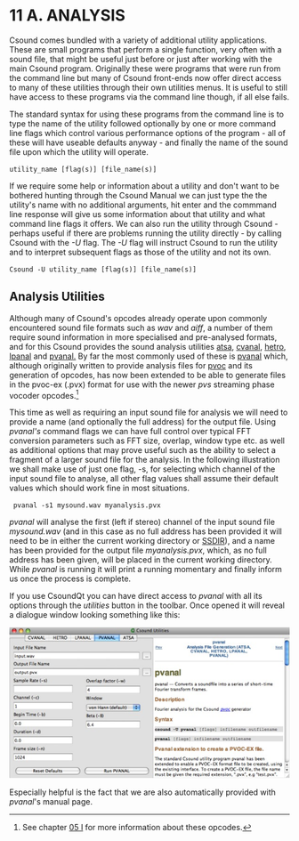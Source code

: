 11 A. ANALYSIS
==============

Csound comes bundled with a variety of additional utility applications.
These are small programs that perform a single function, very often with
a sound file, that might be useful just before or just after working
with the main Csound program. Originally these were programs that were
run from the command line but many of Csound front-ends now offer direct
access to many of these utilities through their own utilities menus. It
is useful to still have access to these programs via the command line
though, if all else fails.

The standard syntax for using these programs from the command line is to
type the name of the utility followed optionally by one or more command
line flags which control various performance options of the program -
all of these will have useable defaults anyway - and finally the name of
the sound file upon which the utility will operate.

    utility_name [flag(s)] [file_name(s)]

If we require some help or information about a utility and don't want
to be bothered hunting through the Csound Manual we can just type the
the utility's name with no additional arguments, hit enter and the
commmand line response will give us some information about that utility
and what command line flags it offers. We can also run the utility
through Csound - perhaps useful if there are problems running the
utility directly - by calling Csound with the *-U* flag. The *-U* flag will
instruct Csound to run the utility and to interpret subsequent flags as
those of the utility and not its own.

    Csound -U utility_name [flag(s)] [file_name(s)]


Analysis Utilities
------------------

Although many of Csound's opcodes already operate upon commonly
encountered sound file formats such as *wav* and *aiff*, a number of
them require sound information in more specialised and pre-analysed
formats, and for this Csound provides the sound analysis utilities
[atsa](https://csound.com/docs/manual/UtilityAtsa.html),
[cvanal](https://csound.com/docs/manual/cvanal.html),
[hetro](https://csound.com/docs/manual/hetro.html),
[lpanal](https://csound.com/docs/manual/lpanal.html) and
[pvanal.](https://csound.com/docs/manual/pvanal.html) By far the
most commonly used of these is
[pvanal](https://csound.com/docs/manual/pvanal.html) which, although
originally written to provide analysis files for
[pvoc](https://csound.com/docs/manual/pvoc.html) and its generation
of opcodes, has now been extended to be able to generate files in the
pvoc-ex (.pvx) format for use with the newer *pvs* streaming phase vocoder
opcodes.[^1]

[^1]: See chapter [05 I](05-i-fourier-analysis-spectral-processing.md)
      for more information about these opcodes.

This time as well as requiring an input sound file for analysis we will
need to provide a name (and optionally the full address) for the output
file. Using *pvanal's* command flags we can have full control over
typical FFT conversion parameters such as FFT size, overlap, window type
etc. as well as additional options that may prove useful such as the
ability to select a fragment of a larger sound file for the analysis. In
the following illustration we shall make use of just one flag, -s, for
selecting which channel of the input sound file to analyse, all other
flag values shall assume their default values which should work fine in
most situations.

     pvanal -s1 mysound.wav myanalysis.pvx

*pvanal* will analyse the first (left if stereo) channel of the input sound file *mysound.wav* (and in this case as no full address has been provided
it will need to be in either the current working directory or
[SSDIR](https://csound.com/docs/manual/CommandEnvironment.html)),
and a name has been provided for the output file *myanalysis.pvx*,
which, as no full address has been given, will be placed in the current
working directory. While *pvanal* is running it will print a running momentary and finally inform us once the process is complete.

If you use CsoundQt you can have direct access to *pvanal* with all its
options through the *utilities* button in the toolbar. Once opened it
will reveal a dialogue window looking something like this:

![](../resources/images/11-a-csoundqtpvanal.jpg)

Especially helpful is the fact that we are also automatically provided
with *pvanal*'s manual page.
